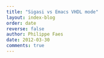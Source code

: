 ```yaml
---
title: "Sigasi vs Emacs VHDL mode"
layout: index-blog
order: date
reverse: false
author: Philippe Faes
date: 2012-03-30
comments: true
---
```

